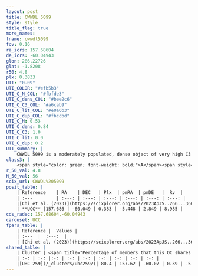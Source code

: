 ```yaml
---
layout: post
title: CWWDL 5099
style: style
title_flag: true
more_names: 
fname: cwwdl5099
fov: 0.16
ra_icrs: 157.68604
de_icrs: -60.04943
glon: 286.22726
glat: -1.8208
r50: 4.8
plx: 0.3833
UTI: "0.09"
UTI_COLOR: "#efb5b3"
UTI_C_N_COL: "#fbfde3"
UTI_C_dens_COL: "#bee2c6"
UTI_C_C3_COL: "#a6cab9"
UTI_C_lit_COL: "#e0a6b3"
UTI_C_dup_COL: "#fbccbd"
UTI_C_N: 0.53
UTI_C_dens: 0.84
UTI_C_C3: 1.0
UTI_C_lit: 0.0
UTI_C_dup: 0.2
UTI_summary: |
    CWWDL 5099 is a moderately populated, dense object of very high C3 quality. It was recently reported in the literature.<br><br><span style="color: #99180f; font-weight: bold;">Warning: </span>This is likely a duplicate object, which shares a large percentage of members with at least one previously reported entry.
class3: |
    <span style="color: green; font-weight: bold;">A</span><span style="color: green; font-weight: bold;">A</span>
r_50_val: 4.8
N_50_val: 56
scix_url: CWWDL%205099
posit_table: |
    | Reference    | RA    | DEC   | Plx  | pmRA  | pmDE   |  Rv  |
    | :---         | :---: | :---: | :---: | :---: | :---: | :---: |
    |[Chi et al. (2023)](https://scixplorer.org/abs/2023ApJS..266...36C) | 157.873 | -60.026 | 0.383 | -5.433 | 2.785 | 26.811 |
    | **UCC** |157.686 | -60.049 | 0.383 | -5.448 | 2.849 | 8.985 | 
cds_radec: 157.68604,-60.04943
carousel: UCC
fpars_table: |
    | Reference |  Values |
    | :---  |  :---:  |
    | [Chi et al. (2023)](https://scixplorer.org/abs/2023ApJS..266...36C) | `logAge=7.46, Z=0.37` |
shared_table: |
    | Cluster | <span title="Percentage of members that this OC shares with the ones listed">%</span>   | RA   | DEC   | Plx   | pmRA  | pmDE  | Rv | UTI |
    | :-: | :-: |:-: | :-: | :-: | :-: | :-: | :-: | :-: |
    |[UBC 259](/_clusters/ubc259/)| 80.4 | 157.62 | -60.07 | 0.39 | -5.46 | 2.87 | 10.47 |0.75 |
---
```

